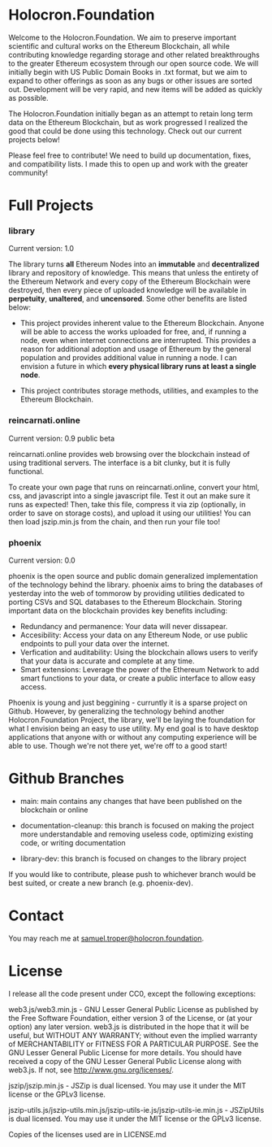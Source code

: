 # Holocron.Foundation

Welcome to the Holocron.Foundation. We aim to preserve important scientific and cultural works on the Ethereum Blockchain, all while contributing knowledge regarding storage and other related breakthroughs to the greater Ethereum ecosystem through our open source code. We will initially begin with US Public Domain Books in .txt format, but we aim to expand to other offerings as soon as any bugs or other issues are sorted out. Development will be very rapid, and new items will be added as quickly as possible.

The Holocron.Foundation initially began as an attempt to retain long term data on the Ethereum Blockchain, but as work progressed I realized the good that could be done using this technology. Check out our current projects below!

Please feel free to contribute! We need to build up documentation, fixes, and compatibility lists. I made this to open up and work with the greater community!

# Full Projects

### library

Current version: 1.0

The library turns **all** Ethereum Nodes into an **immutable** and **decentralized** library and repository of knowledge. This means that unless the entirety of the Ethereum Network and every copy of the Ethereum Blockchain were destroyed, then every piece of uploaded knowledge will be available in **perpetuity**, **unaltered**, and **uncensored**. Some other benefits are listed below:

* This project provides inherent value to the Ethereum Blockchain. Anyone will be able to access the works uploaded for free, and, if running a node, even when internet connections are interrupted. This provides a reason for additional adoption and usage of Ethereum by the general population and provides additional value in running a node. I can envision a future in which **every physical library runs at least a single node**.

* This project contributes storage methods, utilities, and examples to the Ethereum Blockchain.

### reincarnati.online

Current version: 0.9 public beta

reincarnati.online provides web browsing over the blockchain instead of using traditional servers. The interface is a bit clunky, but it is fully functional.

To create your own page that runs on reincarnati.online, convert your html, css, and javascript into a single javascript file. Test it out an make sure it runs as expected! Then, take this file, compress it via zip (optionally, in order to save on storage costs), and upload it using our utilities! You can then load jszip.min.js from the chain, and then run your file too!

### phoenix

Current version: 0.0

phoenix is the open source and public domain generalized implementation of the technology behind the library. phoenix aims to bring the databases of yesterday into the web of tommorow by providing utilities dedicated to porting CSVs and SQL databases to the Ethereum Blockchain. Storing important data on the blockchain provides key benefits including:

* Redundancy and permanence: Your data will never dissapear.
* Accesibility: Access your data on any Ethereum Node, or use public endpoints to pull your data over the internet.
* Verfication and auditability: Using the blockchain allows users to verify that your data is accurate and complete at any time.
* Smart extensions: Leverage the power of the Ethereum Network to add smart functions to your data, or create a public interface to allow easy access.

Phoenix is young and just beggining - curruntly it is a sparse project on Github. However, by generalizing the technology behind another Holocron.Foundation Project, the library, we'll be laying the foundation for what I envision being an easy to use utility. My end goal is to have desktop applications that anyone with or without any computing experience will be able to use. Though we're not there yet, we're off to a good start!

# Github Branches

* main: main contains any changes that have been published on the blockchain or online

* documentation-cleanup: this branch is focused on making the project more understandable and removing useless code, optimizing existing code, or writing documentation

* library-dev: this branch is focused on changes to the library project

If you would like to contribute, please push to whichever branch would be best suited, or create a new branch (e.g. phoenix-dev).

# Contact

You may reach me at samuel.troper@holocron.foundation.

# License

I release all the code present under CC0, except the following exceptions:

web3.js/web3.min.js - GNU Lesser General Public License as published by the Free Software Foundation, either version 3 of the License, or (at your option) any later version. web3.js is distributed in the hope that it will be useful, but WITHOUT ANY WARRANTY; without even the implied warranty of MERCHANTABILITY or FITNESS FOR A PARTICULAR PURPOSE.  See the GNU Lesser General Public License for more details. You should have received a copy of the GNU Lesser General Public License along with web3.js.  If not, see <http://www.gnu.org/licenses/>.

jszip/jszip.min.js - JSZip is dual licensed. You may use it under the MIT license or the GPLv3 license.

jszip-utils.js/jszip-utils.min.js/jszip-utils-ie.js/jszip-utils-ie.min.js - JSZipUtils is dual licensed. You may use it under the MIT license or the GPLv3 license.

Copies of the licenses used are in LICENSE.md
